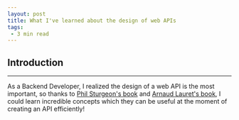 ```yaml
---
layout: post
title: What I've learned about the design of web APIs
tags:
 - 3 min read
---
```


## Introduction
---

As a Backend Developer, I realized the design of a web API is the most important, so thanks to [Phil Sturgeon's book](https://apisyouwonthate.com/books/build-apis-you-wont-hate) and [Arnaud Lauret's book](https://www.manning.com/books/the-design-of-web-apis), I could learn incredible concepts which they can be useful at the moment of creating an API efficiently!

